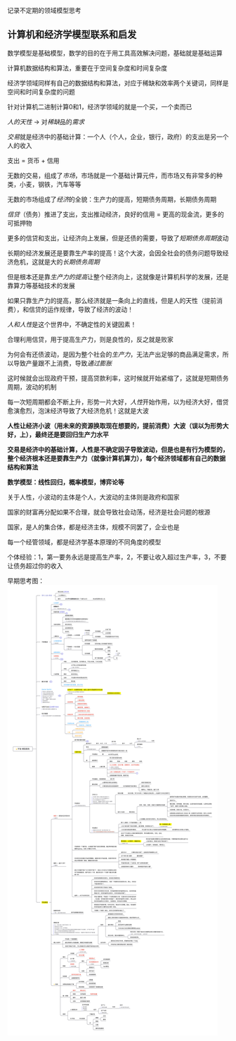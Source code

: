 记录不定期的领域模型思考

## 计算机和经济学模型联系和启发

数学模型是基础模型，数学的目的在于用工具高效解决问题，基础就是基础运算

计算机数据结构和算法，重要在于空间复杂度和时间复杂度

经济学领域同样有自己的数据结构和算法，对应于稀缺和效率两个关键词，同样是空间和时间复杂度的问题

针对计算机二进制计算0和1，经济学领域的就是一个买，一个卖而已

*人的天性* -> 对*稀缺*品的*需求*

*交易*就是经济中的基础计算：一个人（个人，企业，银行，政府）的支出是另一个人的收入

支出 = 货币 + 信用

无数的交易，组成了*市场*，市场就是一个基础计算元件，而市场又有非常多的种类，小麦，钢铁，汽车等等

无数的市场组成了*经济*的全貌：生产力的提高，短期债务周期，长期债务周期

*信贷*（债务）推进了支出，支出推动经济，良好的信用 = 更高的现金流，更多的可抵押物

更多的信贷和支出，让经济向上发展，但是还债的需要，导致了*短期债务周期*波动

长期的经济发展还是要靠生产率的提高！这个大波，会因全社会的债务问题导致经济危机，这就是大的*长期债务周期*

但是根本还是靠*生产力的提高*让整个经济向上，这就像是计算机科学的发展，还是靠算力等基础技术的发展

如果只靠生产力的提高，那么经济就是一条向上的直线，但是人的天性（提前消费），和信贷的运作规律，导致了经济的波动！

*人和人性*是这个世界中，不确定性的关键因素！

合理利用信贷，用于提高生产力，则是良性的，反之就是败家

为何会有还债波动，是因为整个社会的*生产力*，无法产出足够的商品满足需求，所以导致产量跟不上消费，导致*通过膨胀*

这时候就会出现政府干预，提高贷款利率，这时候就开始紧缩了，这就是短期债务周期，波动的机制

每一次短周期都会不断上升，形势一片大好，*人性*开始作用，以为经济大好，借贷愈演愈烈，泡沫经济导致了大经济危机！这就是大波

**人性让经济小波（用未来的资源换取现在想要的，提前消费）大波（误以为形势大好，上），最终还是要回归生产力水平**

**交易是经济中的基础计算，人性是不确定因子导致波动，但是也是有行为模型的，整个经济根本还是要靠生产力（就像计算机算力），每个经济领域都有自己的数据结构和算法**

**数学模型：线性回归，概率模型，博弈论等**

关于人性，小波动的主体是个人，大波动的主体则是政府和国家

国家的财富再分配如果不合理，就会导致社会动荡，经济是社会问题的根源

国家，是人的集合体，都是经济主体，规模不同罢了，企业也是

每一个经管领域，都是经济学基本原理的不同角度的模型

个体经验：1，第一要务永远是提高生产率，2，不要让收入超过生产率，3，不要让债务超过你的收入




早期思考图：
![宇宙模型思维脑图](⭐宇宙模型.png)
